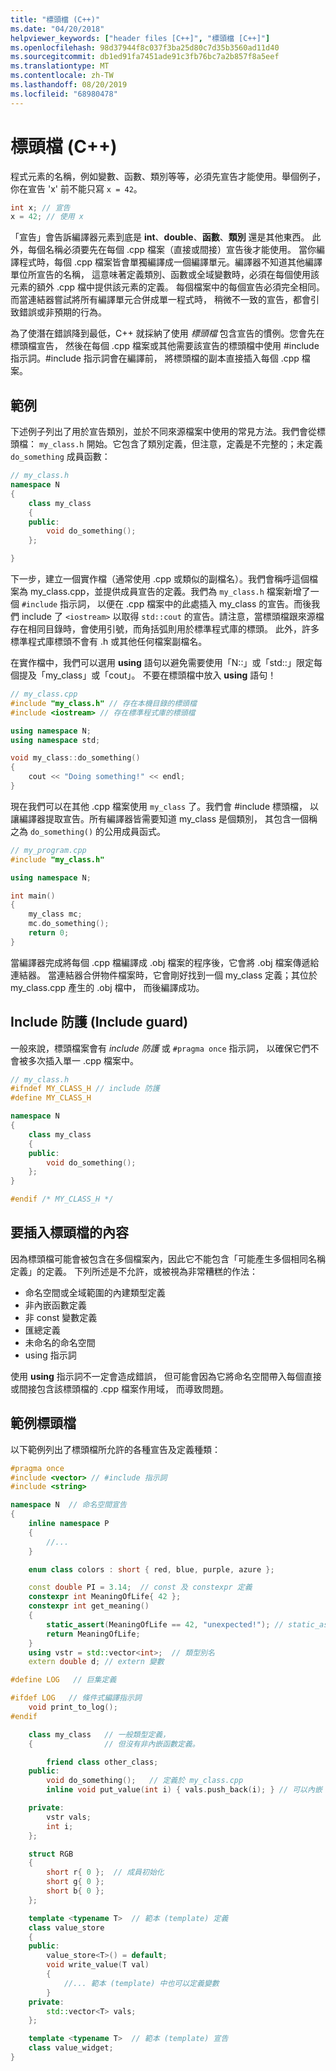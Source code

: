 ```yaml
---
title: "標頭檔 (C++)"
ms.date: "04/20/2018"
helpviewer_keywords: ["header files [C++]", "標頭檔 [C++]"]
ms.openlocfilehash: 98d37944f8c037f3ba25d80c7d35b3560ad11d40
ms.sourcegitcommit: db1ed91fa7451ade91c3fb76bc7a2b857f8a5eef
ms.translationtype: MT
ms.contentlocale: zh-TW
ms.lasthandoff: 08/20/2019
ms.locfileid: "68980478"
---
```


# <a name="header-files-c"></a>標頭檔 (C++)

程式元素的名稱，例如變數、函數、類別等等，必須先宣告才能使用。舉個例子，你在宣告 'x' 前不能只寫 `x = 42`。

```cpp
int x; // 宣告
x = 42; // 使用 x
```

「宣告」會告訴編譯器元素到底是 **int**、**double**、**函數**、**類別** 還是其他東西。
此外，每個名稱必須要先在每個 .cpp 檔案（直接或間接）宣告後才能使用。
當你編譯程式時，每個 .cpp 檔案皆會單獨編譯成一個編譯單元。編譯器不知道其他編譯單位所宣告的名稱，
這意味著定義類別、函數或全域變數時，必須在每個使用該元素的額外 .cpp 檔中提供該元素的定義。
每個檔案中的每個宣告必須完全相同。而當連結器嘗試將所有編譯單元合併成單一程式時，
稍微不一致的宣告，都會引致錯誤或非預期的行為。

為了使潛在錯誤降到最低，C++ 就採納了使用 *標頭檔* 包含宣告的慣例。您會先在標頭檔宣告，
然後在每個 .cpp 檔案或其他需要該宣告的標頭檔中使用 #include 指示詞。#include 指示詞會在編譯前，
將標頭檔的副本直接插入每個 .cpp 檔案。

## <a name="example"></a>範例
下述例子列出了用於宣告類別，並於不同來源檔案中使用的常見方法。我們會從標頭檔：
`my_class.h` 開始。它包含了類別定義，但注意，定義是不完整的；未定義 `do_something` 成員函數：

```cpp
// my_class.h
namespace N
{
    class my_class
    {
    public:
        void do_something();
    };

}
```

下一步，建立一個實作檔（通常使用 .cpp 或類似的副檔名）。我們會稱呼這個檔案為
my_class.cpp，並提供成員宣告的定義。我們為 `my_class.h` 檔案新增了一個 `#include` 指示詞，
以便在 .cpp 檔案中的此處插入 my_class 的宣告。而後我們 include 了 `<iostream>` 以取得
`std::cout` 的宣告。請注意，當標頭檔跟來源檔存在相同目錄時，會使用引號，而角括弧則用於標準程式庫的標頭。
此外，許多標準程式庫標頭不會有 .h 或其他任何檔案副檔名。

在實作檔中，我們可以選用 **using** 語句以避免需要使用「N::」或「std::」限定每個提及「my_class」或「cout」。
不要在標頭檔中放入 **using** 語句！

```cpp
// my_class.cpp
#include "my_class.h" // 存在本機目錄的標頭檔
#include <iostream> // 存在標準程式庫的標頭檔

using namespace N;
using namespace std;

void my_class::do_something()
{
    cout << "Doing something!" << endl;
}
```

現在我們可以在其他 .cpp 檔案使用 `my_class` 了。我們會 #include 標頭檔，
以讓編譯器提取宣告。所有編譯器皆需要知道 my_class 是個類別，
其包含一個稱之為 `do_something()` 的公用成員函式。


```cpp
// my_program.cpp
#include "my_class.h"

using namespace N;

int main()
{
    my_class mc;
    mc.do_something();
    return 0;
}
```

當編譯器完成將每個 .cpp 檔編譯成 .obj 檔案的程序後，它會將 .obj 檔案傳遞給連結器。
當連結器合併物件檔案時，它會剛好找到一個 my_class 定義；其位於 my_class.cpp 產生的 .obj 檔中，
而後編譯成功。

## <a name="include-guards"></a>Include 防護 (Include guard)
一般來說，標頭檔案會有 *include 防護* 或 `#pragma once` 指示詞，
以確保它們不會被多次插入單一 .cpp 檔案中。

```cpp
// my_class.h
#ifndef MY_CLASS_H // include 防護
#define MY_CLASS_H

namespace N
{
    class my_class
    {
    public:
        void do_something();
    };
}

#endif /* MY_CLASS_H */
```

## <a name="what-to-put-in-a-header-file"></a>要插入標頭檔的內容
因為標頭檔可能會被包含在多個檔案內，因此它不能包含「可能產生多個相同名稱定義」的定義。
下列所述是不允許，或被視為非常糟糕的作法：

- 命名空間或全域範圍的內建類型定義
- 非內嵌函數定義
- 非 const 變數定義
- 匯總定義
- 未命名的命名空間
- using 指示詞

使用 **using** 指示詞不一定會造成錯誤，
但可能會因為它將命名空間帶入每個直接或間接包含該標頭檔的 .cpp 檔案作用域，
而導致問題。

## <a name="sample-header-file"></a>範例標頭檔

以下範例列出了標頭檔所允許的各種宣告及定義種類：

```cpp
#pragma once
#include <vector> // #include 指示詞
#include <string>

namespace N  // 命名空間宣告
{
    inline namespace P
    {
        //...
    }

    enum class colors : short { red, blue, purple, azure };

    const double PI = 3.14;  // const 及 constexpr 定義
    constexpr int MeaningOfLife{ 42 };
    constexpr int get_meaning()
    {
        static_assert(MeaningOfLife == 42, "unexpected!"); // static_assert
        return MeaningOfLife;
    }
    using vstr = std::vector<int>;  // 類型別名
    extern double d; // extern 變數

#define LOG   // 巨集定義

#ifdef LOG   // 條件式編譯指示詞
    void print_to_log();
#endif

    class my_class   // 一般類型定義，
    {                // 但沒有非內嵌函數定義。

        friend class other_class;
    public:
        void do_something();   // 定義於 my_class.cpp
        inline void put_value(int i) { vals.push_back(i); } // 可以內嵌

    private:
        vstr vals;
        int i;
    };

    struct RGB
    {
        short r{ 0 };  // 成員初始化
        short g{ 0 };
        short b{ 0 };
    };

    template <typename T>  // 範本 (template) 定義
    class value_store
    {
    public:
        value_store<T>() = default;
        void write_value(T val)
        {
            //... 範本 (template) 中也可以定義變數
        }
    private:
        std::vector<T> vals;
    };

    template <typename T>  // 範本 (template) 宣告
    class value_widget;
}
```
